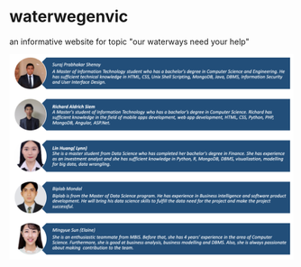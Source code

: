 # waterwegenvic
an informative website for topic "our waterways need your help"

![Team Logo](https://github.com/rsiem/waterwegenvic/blob/master/team_description.png)
